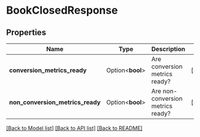 # BookClosedResponse

## Properties

Name | Type | Description | Notes
------------ | ------------- | ------------- | -------------
**conversion_metrics_ready** | Option<**bool**> | Are conversion metrics ready? | [optional]
**non_conversion_metrics_ready** | Option<**bool**> | Are non-conversion metrics ready? | [optional]

[[Back to Model list]](../README.md#documentation-for-models) [[Back to API list]](../README.md#documentation-for-api-endpoints) [[Back to README]](../README.md)


